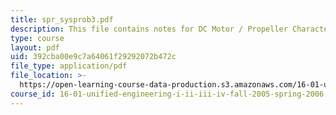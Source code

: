 ```yaml
---
title: spr_sysprob3.pdf
description: This file contains notes for DC Motor / Propeller Characterization.
type: course
layout: pdf
uid: 392cba00e9c7a64061f29292072b472c
file_type: application/pdf
file_location: >-
  https://open-learning-course-data-production.s3.amazonaws.com/16-01-unified-engineering-i-ii-iii-iv-fall-2005-spring-2006/392cba00e9c7a64061f29292072b472c_spr_sysprob3.pdf
course_id: 16-01-unified-engineering-i-ii-iii-iv-fall-2005-spring-2006
---
```

